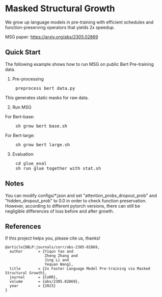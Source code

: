 # Masked Structural Growth
We grow up language models in pre-training with efficient schedules and function-preserving operators that yields 2x speedup.

MSG paper: https://arxiv.org/abs/2305.02869

## Quick Start
The following example shows how to run MSG on public Bert Pre-training data.
1. Pre-processing
<pre>
    preprocess_bert_data.py
</pre>
This generates static masks for raw data.

2. Run MSG

For Bert-base:
<pre>
    sh grow_bert_base.sh
</pre>

For Bert-large:
<pre>
    sh grow_bert_large.sh
</pre>

3. Evaluation
<pre>
    cd glue_eval
    sh run_glue_together_with_stat.sh
</pre>

## Notes

You can modify configs/*.json and set "attention_probs_dropout_prob" and "hidden_dropout_prob" to 0.0 in order to check function preservation. However, according to different pytorch versions, there can still be negligible differences of loss before and after growth.

## References

If this project helps you, please cite us, thanks!
```
@article{DBLP:journals/corr/abs-2305-02869,
  author       = {Yiqun Yao and
                  Zheng Zhang and
                  Jing Li and
                  Yequan Wang},
  title        = {2x Faster Language Model Pre-training via Masked Structural Growth},
  journal      = {CoRR},
  volume       = {abs/2305.02869},
  year         = {2023}
}
```
